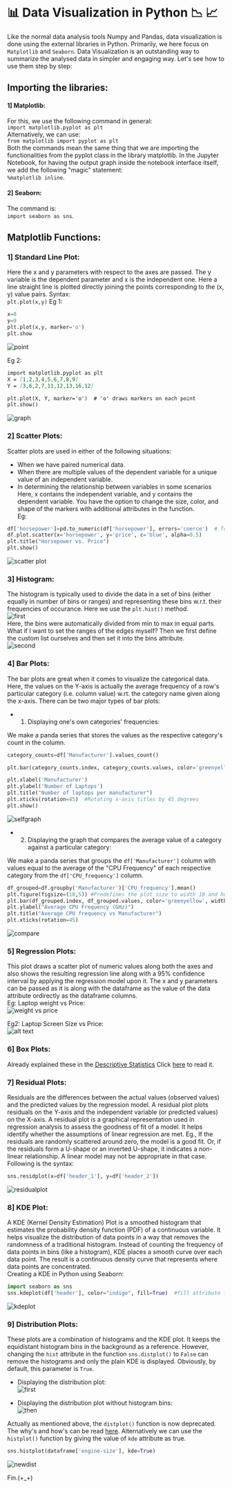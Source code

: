 # 📊 Data Visualization in Python 📉 📈

Like the normal data analysis tools Numpy and Pandas, data visualization is done using the external libraries in Python. Primarily, we here focus on `Matplotlib` and `Seaborn`. Data Visualization is an outstanding way to summarize the analysed data in simpler and engaging way. Let's see how to use them step by step:  

## Importing the libraries:  
#### 1] Matplotlib:
For this, we use the following command in general:  
`import matplotlib.pyplot as plt`  
Alternatively, we can use:  
`from matplotlib import pyplot as plt`  
Both the commands mean the same thing that we are importing the functionalities from the pyplot class in the library matplotlib. In the Jupyter Notebook, for having the output graph inside the notebook interface itself, we add the following "magic" statement:  
`%matplotlib inline`.

#### 2] Seaborn:
The command is:  
`import seaborn as sns`.  

## Matplotlib Functions:
### 1] Standard Line Plot:  
Here the x and y parameters with respect to the axes are passed. The y variable is the dependent parameter and x is the independent one. Here a line straight line is plotted directly joining the points corresponding to the (x, y) value pairs. Syntax:  
`plt.plot(x,y)`
Eg 1:  

```python
x=8
y=9
plt.plot(x,y, marker='o')
plt.show
```  
![point](image-52.png)  

Eg 2:  
```md
import matplotlib.pyplot as plt
X = [1,2,3,4,5,6,7,8,9]
Y = [3,6,2,7,11,12,13,16,12]

plt.plot(X, Y, marker='o')  # 'o' draws markers on each point
plt.show()
```  
![graph](image-53.png)  

### 2] Scatter Plots:
Scatter plots are used in either of the following situations:
- When we have paired numerical data.  
- When there are multiple values of the dependent variable for a unique value of an independent variable.  
- In determining the relationship between variables in some scenarios  
Here, x contains the independent variable, and y contains the dependent variable. You have the option to change the size, color, and shape of the markers with additional attributes in the function.  
Eg:  
```python
df['horsepower']=pd.to_numeric(df['horsepower'], errors='coerce')  # To make the variable a numeric value
df.plot.scatter(x='horsepower', y='price', c='blue', alpha=0.5)
plt.title("Horsepower vs. Price")
plt.show()
```  
![scatter plot](image-54.png)  

### 3] Histogram:
The histogram is typically used to divide the data in a set of bins (either equally in number of bins or ranges) and representing these bins w.r.t. their frequencies of occurance. Here we use the `plt.hist()` method.  
![first](image-55.png)  
Here, the bins were automatically divided from min to max in equal parts. What if I want to set the ranges of the edges myself? Then we first define the custom list ourselves and then set it into the bins attribute.  
![second](image-56.png)  

### 4] Bar Plots:
The bar plots are great when it comes to visualize the categorical data. Here, the values on the Y-axis is actually the average frequency of a row's particular category (i.e. column value) w.rt. the category name given along the x-axis. There can be two major types of bar plots:  

- 1) Displaying one's own categories' frequencies:  

We make a panda series that stores the values as the respective category's count in the column.  
```python  
category_counts=df['Manufacturer'].values_count()

plt.bar(category_counts.index, category_counts.values, color='greenyellow', width=0.6)

plt.xlabel('Manufacturer')
plt.ylabel('Number of Laptops')
plt.title("Number of laptops per manufacturer")
plt.xticks(rotation=45)  #Rotating x-axis titles by 45 degrees
plt.show()

```  
![selfgraph](image-57.png)  

- 2) Displaying the graph that compares the average value of a category against a particular category:  

We make a panda series that groups the `df['Manufacturer']` column with values equal to the average of the "CPU Frequency" of each respective category from the `df['CPU_frequency']` column.  
```python
df_grouped=df.groupby('Manufacturer')['CPU_frequency'].mean()
plt.figure(figsize=(10,5)) #Predefines the plot size to width 10 and height 5
plt.bar(df_grouped.index, df_grouped.values, color='greenyellow', width=0.6)
plt.ylabel("Average CPU Frequency (GHz)")
plt.title("Average CPU frequency vs Manufacturer")
plt.xticks(rotation=45)

```
![compare](image-58.png)  

### 5] Regression Plots:  
This plot draws a scatter plot of numeric values along both the axes and also shows the resulting regression line along with a 95% confidence interval by applying the regression model upon it. The x and y parameters can be passed as it is along with the dataframe as the value of the data attribute ordirectly as the dataframe columns.  
Eg: Laptop weight vs Price:  
![weight vs price ](image-59.png)  

Eg2: Laptop Screen Size vs Price:  
![alt text](image-60.png)  

### 6] Box Plots:  
Already explained these in the [Descriptive Statistics](Chapter3.2.md) Click [here](https://github.com/parthpakhare-dotcom/Data-Analysis-with-Python/blob/main/Chapter3.2.md#using-box-plots) to read it.  

### 7] Residual Plots:  
Residuals are the differences between the actual values (observed values) and the predicted values by the regression model. A residual plot plots residuals on the Y-axis and the independent variable (or predicted values) on the X-axis. A residual plot is a graphical representation used in regression analysis to assess the goodness of fit of a model. It helps identify whether the assumptions of linear regression are met. Eg., If the residuals are randomly scattered around zero, the model is a good fit. Or, if the residuals form a U-shape or an inverted U-shape, it indicates a non-linear relationship. A linear model may not be appropriate in that case.  
Following is the syntax:  
```python
sns.residplot(x=df['header_1'], y=df['header_2'])  
```
![residualplot](image-61.png)  

### 8] KDE Plot:  
A KDE (Kernel Density Estimation) Plot is a smoothed histogram that estimates the probability density function (PDF) of a continuous variable. It helps visualize the distribution of data points in a way that removes the randomness of a traditional histogram. Instead of counting the frequency of data points in bins (like a histogram), KDE places a smooth curve over each data point. The result is a continuous density curve that represents where data points are concentrated.  
Creating a KDE in Python using Seaborn:  
```python
import seaborn as sns
sns.kdeplot(df['header'], color="indigo", fill=True)  #fill attribute fills the curve within the boundaries in the given color's lighter shade  
```  
![kdeplot](image-62.png)

### 9] Distribution Plots: 
These plots are a combination of histograms and the KDE plot. It keeps the equidistant histogram bins in the background as a reference. However, changing the `hist` attribute in the function `sns.distplot()` to `False` can remove the histograms and only the plain KDE is displayed. Obviously, by default, this parameter is `True`.  
- Displaying the distribution plot:  
![first](image-63.png)  

- Displaying the distribution plot without histogram bins:  
![then](image-64.png)  

Actually as mentioned above, the `distplot()` function is now deprecated. The why's and how's can be read [here](https://gist.github.com/mwaskom/de44147ed2974457ad6372750bbe5751). Alternatively we can use the `histplot()` function by giving the value of `kde` attribute as true.  
```python
sns.histplot(dataframe['engine-size'], kde=True)
```  
![newdist](image-65.png)  

Fin.(+_+)